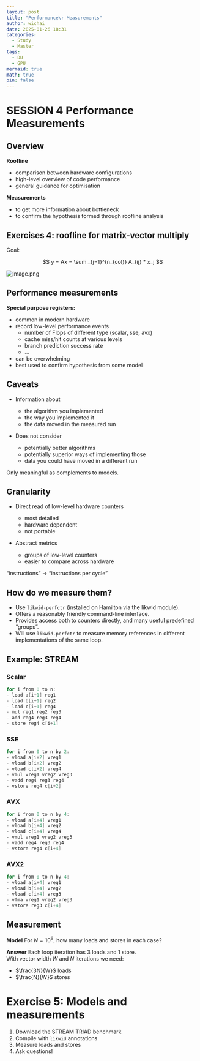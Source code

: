 ```yaml
---
layout: post
title: "Performance\r Measurements"
author: wichai
date: 2025-01-26 18:31
categories:
  - Study
  - Master
tags:
  - DU
  - GPU
mermaid: true
math: true
pin: false
---
```


# SESSION 4 Performance Measurements

## Overview

**Roofline**
- comparison between hardware configurations
- high-level overview of code performance
- general guidance for optimisation

**Measurements**
- to get more information about bottleneck
- to confirm the hypothesis formed through roofline analysis

## Exercises 4: roofline for matrix-vector multiply

Goal:

$$
y = Ax = \sum _{j=1}^{n_{col}} A_{ij} * x_j
$$

![image.png](https://wichaiblog-1316355194.cos.ap-hongkong.myqcloud.com/20250127171309.png)

## Performance measurements

**Special purpose registers:**
- common in modern hardware
- record low-level performance events
  - number of Flops of different type (scalar, sse, avx)
  - cache miss/hit counts at various levels
  - branch prediction success rate
  - ...
- can be overwhelming
- best used to confirm hypothesis from some model

## Caveats

- Information about
  - the algorithm you implemented
  - the way you implemented it
  - the data moved in the measured run

- Does not consider
  - potentially better algorithms
  - potentially superior ways of implementing those
  - data you could have moved in a different run

Only meaningful as complements to models.

## Granularity

- Direct read of low-level hardware counters  
  - most detailed  
  - hardware dependent  
  - not portable  

- Abstract metrics  
  - groups of low-level counters  
  - easier to compare across hardware  

“instructions” → “instructions per cycle”  

## How do we measure them?

- Use `likwid-perfctr` (installed on Hamilton via the likwid module).
- Offers a reasonably friendly command-line interface.
- Provides access both to counters directly, and many useful predefined “groups”.
- Will use `likwid-perfctr` to measure memory references in different implementations of the same loop.

## Example: STREAM

### Scalar

```c
for i from 0 to n:
- load a[i+1] reg1
- load b[i+1] reg2
- load c[i+1] reg4
- mul reg1 reg2 reg3
- add reg4 reg3 reg4
- store reg4 c[i+1]
```

### SSE

```c
for i from 0 to n by 2:
- vload a[i+2] vreg1
- vload b[i+2] vreg2
- vload c[i+2] vreg4
- vmul vreg1 vreg2 vreg3
- vadd reg4 reg3 reg4
- vstore reg4 c[i+2]
```

### AVX

```c
for i from 0 to n by 4:
- vload a[i+4] vreg1
- vload b[i+4] vreg2
- vload c[i+4] vreg4
- vmul vreg1 vreg2 vreg3
- vadd reg4 reg3 reg4
- vstore reg4 c[i+4]
```

### AVX2

```c
for i from 0 to n by 4:
- vload a[i+4] vreg1
- vload b[i+4] vreg2
- vload c[i+4] vreg3
- vfma vreg1 vreg2 vreg3
- vstore reg3 c[i+4]
```

## Measurement

**Model**
For $N = 10^6$, how many loads and stores in each case?

**Answer**
Each loop iteration has 3 loads and 1 store.  
With vector width $W$ and $N$ iterations we need:  
- $\frac{3N}{W}$ loads  
- $\frac{N}{W}$ stores  

# Exercise 5: Models and measurements

1. Download the STREAM TRIAD benchmark
2. Compile with `likwid` annotations
3. Measure loads and stores
4. Ask questions!
